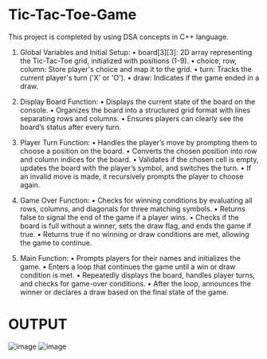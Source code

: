# Tic-Tac-Toe-Game
This project is completed by using DSA concepts in C++ language.


1. Global Variables and Initial Setup:
•	board[3][3]: 2D array representing the Tic-Tac-Toe grid, initialized with positions (1-9).
•	choice, row, column: Store player's choice and map it to the grid.
•	turn: Tracks the current player's turn ('X' or 'O').
•	draw: Indicates if the game ended in a draw.

3. Display Board Function:
•	Displays the current state of the board on the console.
•	Organizes the board into a structured grid format with lines separating rows and columns.
•	Ensures players can clearly see the board’s status after every turn.

4. Player Turn Function:
•	Handles the player’s move by prompting them to choose a position on the board.
•	Converts the chosen position into row and column indices for the board.
•	Validates if the chosen cell is empty, updates the board with the player’s symbol, and switches the turn.
•	If an invalid move is made, it recursively prompts the player to choose again.

5. Game Over Function:
•	Checks for winning conditions by evaluating all rows, columns, and diagonals for three matching symbols.
•	Returns false to signal the end of the game if a player wins.
•	Checks if the board is full without a winner, sets the draw flag, and ends the game if true.
•	Returns true if no winning or draw conditions are met, allowing the game to continue.

6. Main Function:
•	Prompts players for their names and initializes the game.
•	Enters a loop that continues the game until a win or draw condition is met.
•	Repeatedly displays the board, handles player turns, and checks for game-over conditions.
•	After the loop, announces the winner or declares a draw based on the final state of the game.

# OUTPUT

![image](https://github.com/user-attachments/assets/76cc146f-3c17-49e1-9662-31c50f3949aa)
![image](https://github.com/user-attachments/assets/92e4897f-3bfa-4e1d-ae33-79da5f4d0165)




